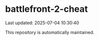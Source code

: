 # battlefront-2-cheat

Last updated: 2025-07-04 10:30:40

This repository is automatically maintained.
